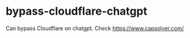 # bypass-cloudflare-chatgpt
Can bypass Cloudflare on chatgpt. Check https://www.capsolver.com/ 
                                                                                                                            